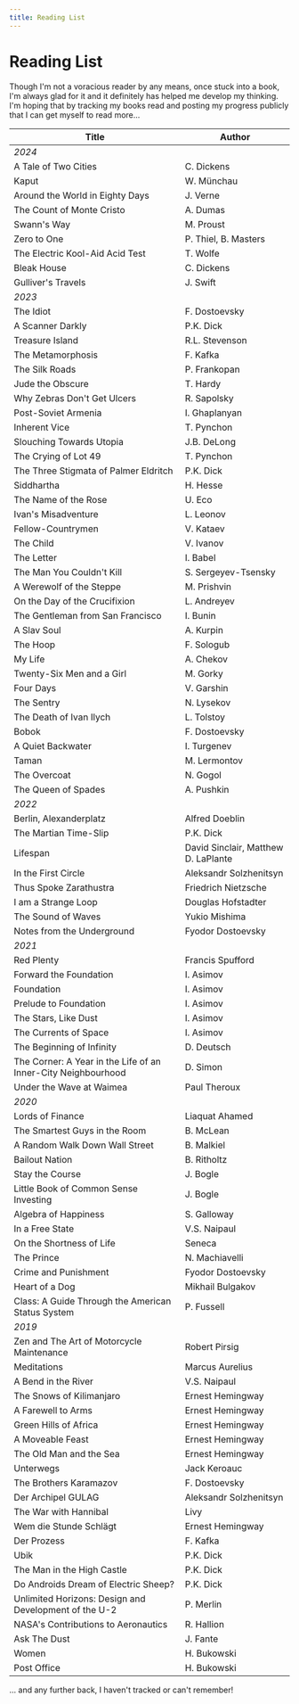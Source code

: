 ```yaml
---
title: Reading List
---
```


# Reading List

<article class="sans">

Though I'm not a voracious reader by any means, once stuck into a book, I'm
always glad for it and it definitely has helped me develop my thinking. I'm
hoping that by tracking my books read and posting my progress publicly that I
can get myself to read more...

| Title                                                         | Author                              |
|---------------------------------------------------------------|-------------------------------------|
| _2024_                                                        |                                     |
| A Tale of Two Cities                                          | C. Dickens                          |
| Kaput                                                         | W. Münchau                          |
| Around the World in Eighty Days                               | J. Verne                            |
| The Count of Monte Cristo                                     | A. Dumas                            |
| Swann's Way                                                   | M. Proust                           |
| Zero to One                                                   | P. Thiel, B. Masters                |
| The Electric Kool-Aid Acid Test                               | T. Wolfe                            |
| Bleak House                                                   | C. Dickens                          |
| Gulliver's Travels                                            | J. Swift                            |
| _2023_                                                        |                                     |
| The Idiot                                                     | F. Dostoevsky                       |
| A Scanner Darkly                                              | P.K. Dick                           |
| Treasure Island                                               | R.L. Stevenson                      |
| The Metamorphosis                                             | F. Kafka                            |
| The Silk Roads                                                | P. Frankopan                        |
| Jude the Obscure                                              | T. Hardy                            |
| Why Zebras Don't Get Ulcers                                   | R. Sapolsky                         |
| Post-Soviet Armenia                                           | I. Ghaplanyan                       |
| Inherent Vice                                                 | T. Pynchon                          |
| Slouching Towards Utopia                                      | J.B. DeLong                         |
| The Crying of Lot 49                                          | T. Pynchon                          |
| The Three Stigmata of Palmer Eldritch                         | P.K. Dick                           |
| Siddhartha                                                    | H. Hesse                            |
| The Name of the Rose                                          | U. Eco                              |
| Ivan's Misadventure                                           | L. Leonov                           |
| Fellow-Countrymen                                             | V. Kataev                           |
| The Child                                                     | V. Ivanov                           |
| The Letter                                                    | I. Babel                            |
| The Man You Couldn't Kill                                     | S. Sergeyev-Tsensky                 |
| A Werewolf of the Steppe                                      | M. Prishvin                         |
| On the Day of the Crucifixion                                 | L. Andreyev                         |
| The Gentleman from San Francisco                              | I. Bunin                            |
| A Slav Soul                                                   | A. Kurpin                           |
| The Hoop                                                      | F. Sologub                          |
| My Life                                                       | A. Chekov                           |
| Twenty-Six Men and a Girl                                     | M. Gorky                            |
| Four Days                                                     | V. Garshin                          |
| The Sentry                                                    | N. Lysekov                          |
| The Death of Ivan Ilych                                       | L. Tolstoy                          |
| Bobok                                                         | F. Dostoevsky                       |
| A Quiet Backwater                                             | I. Turgenev                         |
| Taman                                                         | M. Lermontov                        |
| The Overcoat                                                  | N. Gogol                            |
| The Queen of Spades                                           | A. Pushkin                          |
| _2022_                                                        |                                     |
| Berlin, Alexanderplatz                                        | Alfred Doeblin                      |
| The Martian Time-Slip                                         | P.K. Dick                           |
| Lifespan                                                      | David Sinclair, Matthew D. LaPlante |
| In the First Circle                                           | Aleksandr Solzhenitsyn              |
| Thus Spoke Zarathustra                                        | Friedrich Nietzsche                 |
| I am a Strange Loop                                           | Douglas Hofstadter                  |
| The Sound of Waves                                            | Yukio Mishima                       |
| Notes from the Underground                                    | Fyodor Dostoevsky                   |
| _2021_                                                        |                                     |
| Red Plenty                                                    | Francis Spufford                    |
| Forward the Foundation                                        | I. Asimov                           |
| Foundation                                                    | I. Asimov                           |
| Prelude to Foundation                                         | I. Asimov                           |
| The Stars, Like Dust                                          | I. Asimov                           |
| The Currents of Space                                         | I. Asimov                           |
| The Beginning of Infinity                                     | D. Deutsch                          |
| The Corner: A Year in the Life of an Inner-City Neighbourhood | D. Simon                            |
| Under the Wave at Waimea                                      | Paul Theroux                        |
| _2020_                                                        |                                     |
| Lords of Finance                                              | Liaquat Ahamed                      |
| The Smartest Guys in the Room                                 | B. McLean                           |
| A Random Walk Down Wall Street                                | B. Malkiel                          |
| Bailout Nation                                                | B. Ritholtz                         |
| Stay the Course                                               | J. Bogle                            |
| Little Book of Common Sense Investing                         | J. Bogle                            |
| Algebra of Happiness                                          | S. Galloway                         |
| In a Free State                                               | V.S. Naipaul                        |
| On the Shortness of Life                                      | Seneca                              |
| The Prince                                                    | N. Machiavelli                      |
| Crime and Punishment                                          | Fyodor Dostoevsky                   |
| Heart of a Dog                                                | Mikhail Bulgakov                    |
| Class: A Guide Through the American Status System             | P. Fussell                          |
| _2019_                                                        |                                     |
| Zen and The Art of Motorcycle Maintenance                     | Robert Pirsig                       |
| Meditations                                                   | Marcus Aurelius                     |
| A Bend in the River                                           | V.S. Naipaul                        |
| The Snows of Kilimanjaro                                      | Ernest Hemingway                    |
| A Farewell to Arms                                            | Ernest Hemingway                    |
| Green Hills of Africa                                         | Ernest Hemingway                    |
| A Moveable Feast                                              | Ernest Hemingway                    |
| The Old Man and the Sea                                       | Ernest Hemingway                    |
| Unterwegs                                                     | Jack Keroauc                        |
| The Brothers Karamazov                                        | F. Dostoevsky                       |
| Der Archipel GULAG                                            | Aleksandr Solzhenitsyn              |
| The War with Hannibal                                         | Livy                                |
| Wem die Stunde Schlägt                                        | Ernest Hemingway                    |
| Der Prozess                                                   | F. Kafka                            |
| Ubik                                                          | P.K. Dick                           |
| The Man in the High Castle                                    | P.K. Dick                           |
| Do Androids Dream of Electric Sheep?                          | P.K. Dick                           |
| Unlimited Horizons: Design and Development of the U-2         | P. Merlin                           |
| NASA's Contributions to Aeronautics                           | R. Hallion                          |
| Ask The Dust                                                  | J. Fante                            |
| Women                                                         | H. Bukowski                         |
| Post Office                                                   | H. Bukowski                         |


... and any further back, I haven't tracked or can't remember!

</article>
